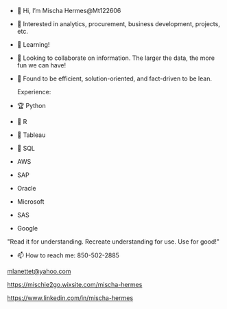 - 👋 Hi, I’m Mischa Hermes@Mt122606
- 👀 Interested in analytics, procurement, business development, projects, etc.
- 🌱 Learning!
- 💞️ Looking to collaborate on information. The larger the data, the more fun we can have! 
- 🔎 Found to be efficient, solution-oriented, and fact-driven to be lean.
  
  Experience:
- 🏆 Python
- 🏅 R
- 🥈 Tableau
- 🥉 SQL
- AWS
- SAP
- Oracle
- Microsoft
- SAS
- Google


"Read it for understanding. Recreate understanding for use. Use for good!"

- 📫 How to reach me:
850-502-2885

mlanettet@yahoo.com

https://mischie2go.wixsite.com/mischa-hermes 

https://www.linkedin.com/in/mischa-hermes

<!---
Mt122606/Mt122606 is a ✨ special ✨ repository because its `README.md` (this file) appears on your GitHub profile.
You can click the Preview link to take a look at your changes.
--->
